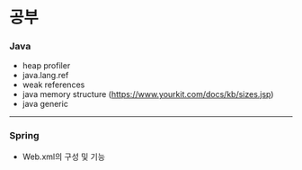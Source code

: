 # 공부



### Java
- heap profiler
- java.lang.ref  
- weak references  
- java memory structure (https://www.yourkit.com/docs/kb/sizes.jsp)  
- java generic

---  

### Spring  
- Web.xml의 구성 및 기능  
